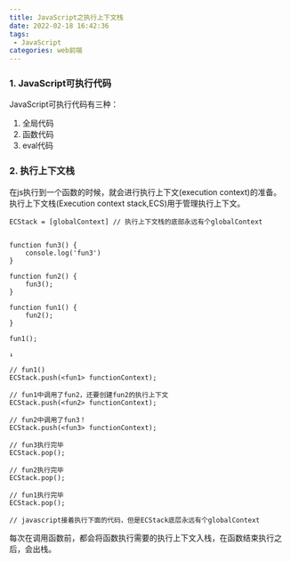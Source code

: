 ```yaml
---
title: JavaScript之执行上下文栈
date: 2022-02-18 16:42:36
tags:
 - JavaScript
categories: web前端
---
```

### 1. JavaScript可执行代码
JavaScript可执行代码有三种：
1. 全局代码
2. 函数代码
3. eval代码

### 2. 执行上下文栈
在js执行到一个函数的时候，就会进行执行上下文(execution context)的准备。
执行上下文栈(Execution context stack,ECS)用于管理执行上下文。
```ECS
ECStack = [globalContext] // 执行上下文栈的底部永远有个globalContext


function fun3() {
    console.log('fun3')
}

function fun2() {
    fun3();
}

function fun1() {
    fun2();
}

fun1();

↓

// fun1()
ECStack.push(<fun1> functionContext);

// fun1中调用了fun2，还要创建fun2的执行上下文
ECStack.push(<fun2> functionContext);

// fun2中调用了fun3！
ECStack.push(<fun3> functionContext);

// fun3执行完毕
ECStack.pop();

// fun2执行完毕
ECStack.pop();

// fun1执行完毕
ECStack.pop();

// javascript接着执行下面的代码，但是ECStack底层永远有个globalContext
```
每次在调用函数前，都会将函数执行需要的执行上下文入栈，在函数结束执行之后，会出栈。